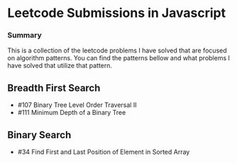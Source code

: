 # Leetcode Submissions in Javascript

### Summary

This is a collection of the leetcode problems I have solved that are focused on algorithm patterns. You can find the patterns bellow and what problems I have solved that utilize that pattern.

## Breadth First Search

- \#107 Binary Tree Level Order Traversal II
- \#111 Minimum Depth of a Binary Tree

## Binary Search

- \#34 Find First and Last Position of Element in Sorted Array